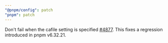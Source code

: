 ```yaml
---
"@pnpm/config": patch
"pnpm": patch
---
```


Don't fail when the cafile setting is specified [#4877](https://github.com/pnpm/pnpm/issues/4877). This fixes a regression introduced in pnpm v6.32.21.
